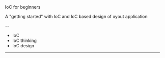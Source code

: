 IoC for beginners

A "getting started" with IoC and IoC based design of oyout application

--

* IoC
* IoC thinking
* IoC design

---

